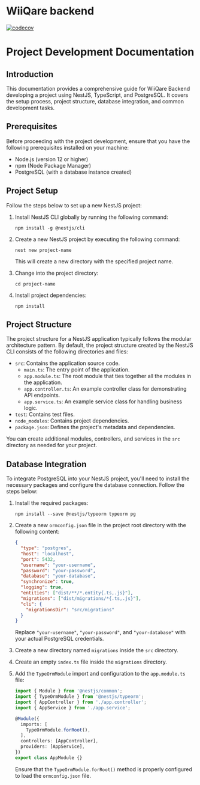 # WiiQare backend

[![codecov](https://codecov.io/github/WiiQare/backend/branch/main/graph/badge.svg?token=VJTCQPYQBP)](https://codecov.io/github/WiiQare/backend)


# Project Development Documentation
## Introduction
This documentation provides a comprehensive guide for WiiQare Backend developing a project using NestJS, TypeScript, and PostgreSQL. It covers the setup process, project structure, database integration, and common development tasks.

## Prerequisites
Before proceeding with the project development, ensure that you have the following prerequisites installed on your machine:
- Node.js (version 12 or higher)
- npm (Node Package Manager)
- PostgreSQL (with a database instance created)

## Project Setup
Follow the steps below to set up a new NestJS project:

1. Install NestJS CLI globally by running the following command:
   ```
   npm install -g @nestjs/cli
   ```

2. Create a new NestJS project by executing the following command:
   ```
   nest new project-name
   ```
   This will create a new directory with the specified project name.

3. Change into the project directory:
   ```
   cd project-name
   ```

4. Install project dependencies:
   ```
   npm install
   ```

## Project Structure
The project structure for a NestJS application typically follows the modular architecture pattern. By default, the project structure created by the NestJS CLI consists of the following directories and files:

- `src`: Contains the application source code.
  - `main.ts`: The entry point of the application.
  - `app.module.ts`: The root module that ties together all the modules in the application.
  - `app.controller.ts`: An example controller class for demonstrating API endpoints.
  - `app.service.ts`: An example service class for handling business logic.
- `test`: Contains test files.
- `node_modules`: Contains project dependencies.
- `package.json`: Defines the project's metadata and dependencies.

You can create additional modules, controllers, and services in the `src` directory as needed for your project.

## Database Integration
To integrate PostgreSQL into your NestJS project, you'll need to install the necessary packages and configure the database connection. Follow the steps below:

1. Install the required packages:
   ```
   npm install --save @nestjs/typeorm typeorm pg
   ```

2. Create a new `ormconfig.json` file in the project root directory with the following content:
   ```json
   {
     "type": "postgres",
     "host": "localhost",
     "port": 5432,
     "username": "your-username",
     "password": "your-password",
     "database": "your-database",
     "synchronize": true,
     "logging": true,
     "entities": ["dist/**/*.entity{.ts,.js}"],
     "migrations": ["dist/migrations/*{.ts,.js}"],
     "cli": {
       "migrationsDir": "src/migrations"
     }
   }
   ```
   Replace `"your-username"`, `"your-password"`, and `"your-database"` with your actual PostgreSQL credentials.

3. Create a new directory named `migrations` inside the `src` directory.

4. Create an empty `index.ts` file inside the `migrations` directory.

5. Add the `TypeOrmModule` import and configuration to the `app.module.ts` file:
   ```typescript
   import { Module } from '@nestjs/common';
   import { TypeOrmModule } from '@nestjs/typeorm';
   import { AppController } from './app.controller';
   import { AppService } from './app.service';

   @Module({
     imports: [
       TypeOrmModule.forRoot(),
     ],
     controllers: [AppController],
     providers: [AppService],
   })
   export class AppModule {}
   ```

   Ensure that the `TypeOrmModule.forRoot()` method is properly configured to load the `ormconfig.json` file.

